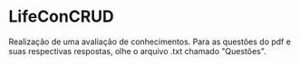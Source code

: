 # LifeConCRUD
Realização de uma avaliação de conhecimentos. Para as questões do pdf e suas respectivas respostas, olhe o arquivo .txt chamado "Questões".
